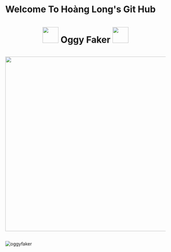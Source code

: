 # Welcome To Hoàng Long's Git Hub 
<h1 align="center"> <img src="https://emojis.slackmojis.com/emojis/images/1584725500/8268/blob-hype.gif?1584725500" width="50"/> Oggy Faker <img src="https://emojis.slackmojis.com/emojis/images/1605479278/11110/crewmate.gif?1605479278" width="50"/>
</h1>

<p align="center"> <br><img src="https://github.com/oggyfaker/oggyfaker/blob/master/oggy.gif" width="550px"><br><br>

<p><img align="center" src="https://github-readme-stats.vercel.app/api/top-langs/?username=oggyfaker&layout=compact&hide=html" alt="oggyfaker" /></p>


<p>&nbsp;<img align="center" src="https://github-readme-stats.vercel.app/api?username=oggyfaker&show_icons=true&theme=radical" alt="" /></p>
